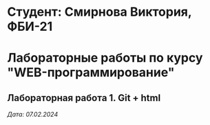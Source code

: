 # Студент: Смирнова Виктория, ФБИ-21

# Лабораторные работы по курсу "WEB-программирование"

## Лабораторная работа 1. Git + html

*Дата: 07.02.2024*

